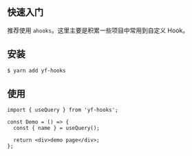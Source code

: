 ## 快速入门

推荐使用 `ahooks`。这里主要是积累一些项目中常用到自定义 Hook。

## 安装

```bash
$ yarn add yf-hooks
```

## 使用

```tsx | pure
import { useQuery } from 'yf-hooks';

const Demo = () => {
  const { name } = useQuery();

  return <div>demo page</div>;
};
```
